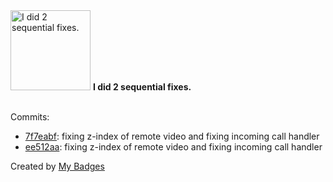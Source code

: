 <img src="https://my-badges.github.io/my-badges/fix-2.png" alt="I did 2 sequential fixes." title="I did 2 sequential fixes." width="128">
<strong>I did 2 sequential fixes.</strong>
<br><br>

Commits:

- <a href="https://github.com/parmantolab/hari-rtc4portal/commit/7f7eabf47a72a37ef1f40403da09ac3260ebebcb">7f7eabf</a>: fixing z-index of remote video and fixing incoming call handler
- <a href="https://github.com/parmantolab/hari-rtc4portal/commit/ee512aa6b3c173b615e3ddc9d4f546a0032b8bc3">ee512aa</a>: fixing z-index of remote video and fixing incoming call handler


Created by <a href="https://github.com/my-badges/my-badges">My Badges</a>
